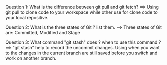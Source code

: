 Question 1: What is the difference between git pull and git fetch?
==> Using git pull to clone code to your workspace while other use for clone code to your local repositive.

Question 2: What is the three states of Git ? list them.
==> Three states of Git are: Committed, Modified and Stage

Question 3: What command "git stash" does ? when to use this command ?
==>  "git stash" help to record the uncommit changes. Using when you want to the changes in the current branch are still saved before you switch and work on another branch.



